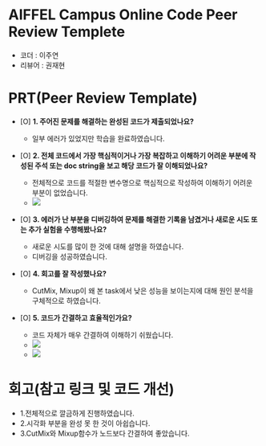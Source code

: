# AIFFEL Campus Online Code Peer Review Templete
- 코더 : 이주연
- 리뷰어 : 권재현


# PRT(Peer Review Template)
- [O]  **1. 주어진 문제를 해결하는 완성된 코드가 제출되었나요?**
    - 일부 에러가 있었지만 학습을 완료하였습니다.
      
- [O]  **2. 전체 코드에서 가장 핵심적이거나 가장 복잡하고 이해하기 어려운 부분에 작성된 
주석 또는 doc string을 보고 해당 코드가 잘 이해되었나요?**
    - 전체적으로 코드를 적절한 변수명으로 핵심적으로 작성하여 이해하기 어려운 부분이 없었습니다.
    - <img src = "https://github.com/bluegold75/AIFFEL_QUEST_RS/blob/main/image/result15.png?raw=true">
        
- [O]  **3. 에러가 난 부분을 디버깅하여 문제를 해결한 기록을 남겼거나
새로운 시도 또는 추가 실험을 수행해봤나요?**
    - 새로운 시도를 많이 한 것에 대해 설명을 하였습니다.
    - 디버깅을 성공하였습니다.
        
- [O]  **4. 회고를 잘 작성했나요?**
    - CutMix, Mixup이 왜 본 task에서 낮은 성능을 보이는지에 대해 원인 분석을 구체적으로 하였습니다.
        
- [O]  **5. 코드가 간결하고 효율적인가요?**
    - 코드 자체가 매우 간결하여 이해하기 쉬웠습니다.
    - <img src = "https://github.com/bluegold75/AIFFEL_QUEST_RS/blob/main/image/result16.png?raw=true">
    - <img src = "https://github.com/bluegold75/AIFFEL_QUEST_RS/blob/main/image/result17.png?raw=true">


# 회고(참고 링크 및 코드 개선)
 - 1.전체적으로 깔금하게 진행하였습니다.
 - 2.시각화 부분을 완성 못 한 것이 아쉽습니다.
 - 3.CutMix와 Mixup함수가 노드보다 간결하여 좋았습니다.

